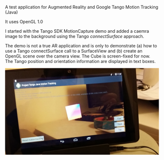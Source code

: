 A test application for Augmented Reality and Google Tango Motion Tracking (Java)

It uses OpenGL 1.0

I started with the Tango SDK MotionCapture demo and added a caemra image to the background using the Tango *connectSurface* approach.

The demo is not a true AR application and is only to demonstrate (a) how to use a Tango connectSurface call to a SurfaceView  and (b) create an OpenGL scene over the camera view.  The Cube is screen-fixed for now.  The Tango position and orientation information are displayed in text boxes.

![ScreenShot](screenshot.jpg)
